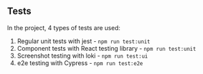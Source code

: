 ## Tests

In the project, 4 types of tests are used:

1. Regular unit tests with jest - `npm run test:unit`
2. Component tests with React testing library - `npm run test:unit`
3. Screenshot testing with loki - `npm run test:ui`
4. e2e testing with Cypress - `npm run test:e2e`
